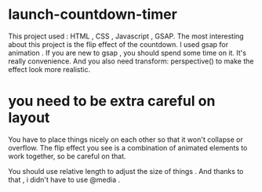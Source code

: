 # launch-countdown-timer

This project used : HTML , CSS , Javascript , GSAP.
The most interesting about this project is the flip effect of the countdown.
I used gsap for animation . If you are new to gsap , you should spend some time on it. It's really convenience.
And you also need transform: perspective() to make the effect look more realistic.

# you need to be extra careful on layout
You have to place things nicely on each other so that it won't collapse or overflow.
The flip effect you see is a combination of animated elements to work together, so be careful on that.  


You should use relative length to adjust the size of things . And thanks to that , i didn't have to use @media . 
